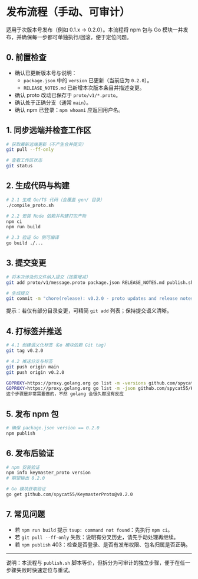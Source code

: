 # 发布流程（手动、可审计）

适用于次版本号发布（例如 0.1.x -> 0.2.0）。本流程将 npm 包与 Go 模块一并发布，并确保每一步都可单独执行/回滚，便于定位问题。

## 0. 前置检查

- 确认已更新版本号与说明：
  - `package.json` 中的 `version` 已更新（当前应为 `0.2.0`）。
  - `RELEASE_NOTES.md` 已新增本次版本条目并描述变更。
- 确认 proto 改动已保存于 `proto/v1/*.proto`。
- 确认处于正确分支（通常 `main`）。
- 确认 npm 已登录：`npm whoami` 应返回用户名。

## 1. 同步远端并检查工作区

```bash
# 获取最新远端更新（不产生合并提交）
git pull --ff-only

# 查看工作区状态
git status
```

## 2. 生成代码与构建

```bash
# 2.1 生成 Go/TS 代码（会覆盖 gen/ 目录）
./compile_proto.sh

# 2.2 安装 Node 依赖并构建打包产物
npm ci
npm run build

# 2.3 验证 Go 侧可编译
go build ./...
```

## 3. 提交变更

```bash
# 将本次涉及的文件纳入提交（按需增减）
git add proto/v1/message.proto package.json RELEASE_NOTES.md publish.sh gen/ tsconfig.json tsup.config.ts src/ pkg/ go.mod go.sum

# 生成提交
git commit -m "chore(release): v0.2.0 - proto updates and release notes"
```

提示：若仅有部分目录变更，可精简 `git add` 列表；保持提交语义清晰。

## 4. 打标签并推送

```bash
# 4.1 创建语义化标签（Go 模块依赖 Git tag）
git tag v0.2.0

# 4.2 推送分支与标签
git push origin main
git push origin v0.2.0

GOPROXY=https://proxy.golang.org go list -m -versions github.com/spycat55/KeymasterProto
GOPROXY=https://proxy.golang.org go list -m -json github.com/spycat55/KeymasterProto@v0.3.1
这个步骤是非常需要做的，不然 golang 会很久都没有反应
```



## 5. 发布 npm 包

```bash
# 确保 package.json version == 0.2.0
npm publish
```

## 6. 发布后验证

```bash
# npm 安装验证
npm info keymaster_proto version
# 期望输出 0.2.0

# Go 模块获取验证
go get github.com/spycat55/KeymasterProto@v0.2.0
```

## 7. 常见问题

- 若 `npm run build` 提示 `tsup: command not found`：先执行 `npm ci`。
- 若 `git pull --ff-only` 失败：说明有分叉历史，请先手动处理再继续。
- 若 `npm publish` 403：检查是否登录、是否有发布权限、包名归属是否正确。

---

说明：本流程与 `publish.sh` 脚本等价，但拆分为可审计的独立步骤，便于在任一步骤失败时快速定位与重试。
